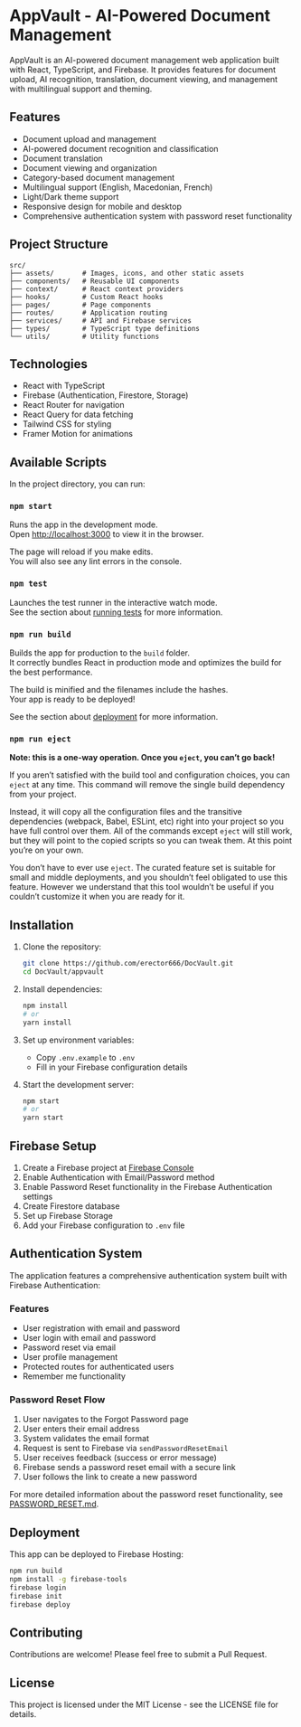 # AppVault - AI-Powered Document Management

AppVault is an AI-powered document management web application built with React, TypeScript, and Firebase. It provides features for document upload, AI recognition, translation, document viewing, and management with multilingual support and theming.

## Features

- Document upload and management
- AI-powered document recognition and classification
- Document translation
- Document viewing and organization
- Category-based document management
- Multilingual support (English, Macedonian, French)
- Light/Dark theme support
- Responsive design for mobile and desktop
- Comprehensive authentication system with password reset functionality

## Project Structure

```
src/
├── assets/       # Images, icons, and other static assets
├── components/   # Reusable UI components
├── context/      # React context providers
├── hooks/        # Custom React hooks
├── pages/        # Page components
├── routes/       # Application routing
├── services/     # API and Firebase services
├── types/        # TypeScript type definitions
└── utils/        # Utility functions
```

## Technologies

- React with TypeScript
- Firebase (Authentication, Firestore, Storage)
- React Router for navigation
- React Query for data fetching
- Tailwind CSS for styling
- Framer Motion for animations

## Available Scripts

In the project directory, you can run:

### `npm start`

Runs the app in the development mode.\
Open [http://localhost:3000](http://localhost:3000) to view it in the browser.

The page will reload if you make edits.\
You will also see any lint errors in the console.

### `npm test`

Launches the test runner in the interactive watch mode.\
See the section about [running tests](https://facebook.github.io/create-react-app/docs/running-tests) for more information.

### `npm run build`

Builds the app for production to the `build` folder.\
It correctly bundles React in production mode and optimizes the build for the best performance.

The build is minified and the filenames include the hashes.\
Your app is ready to be deployed!

See the section about [deployment](https://facebook.github.io/create-react-app/docs/deployment) for more information.

### `npm run eject`

**Note: this is a one-way operation. Once you `eject`, you can’t go back!**

If you aren’t satisfied with the build tool and configuration choices, you can `eject` at any time. This command will remove the single build dependency from your project.

Instead, it will copy all the configuration files and the transitive dependencies (webpack, Babel, ESLint, etc) right into your project so you have full control over them. All of the commands except `eject` will still work, but they will point to the copied scripts so you can tweak them. At this point you’re on your own.

You don’t have to ever use `eject`. The curated feature set is suitable for small and middle deployments, and you shouldn’t feel obligated to use this feature. However we understand that this tool wouldn’t be useful if you couldn’t customize it when you are ready for it.

## Installation

1. Clone the repository:
   ```bash
   git clone https://github.com/erector666/DocVault.git
   cd DocVault/appvault
   ```

2. Install dependencies:
   ```bash
   npm install
   # or
   yarn install
   ```

3. Set up environment variables:
   - Copy `.env.example` to `.env`
   - Fill in your Firebase configuration details

4. Start the development server:
   ```bash
   npm start
   # or
   yarn start
   ```

## Firebase Setup

1. Create a Firebase project at [Firebase Console](https://console.firebase.google.com/)
2. Enable Authentication with Email/Password method
3. Enable Password Reset functionality in the Firebase Authentication settings
4. Create Firestore database
5. Set up Firebase Storage
6. Add your Firebase configuration to `.env` file

## Authentication System

The application features a comprehensive authentication system built with Firebase Authentication:

### Features

- User registration with email and password
- User login with email and password
- Password reset via email
- User profile management
- Protected routes for authenticated users
- Remember me functionality

### Password Reset Flow

1. User navigates to the Forgot Password page
2. User enters their email address
3. System validates the email format
4. Request is sent to Firebase via `sendPasswordResetEmail`
5. User receives feedback (success or error message)
6. Firebase sends a password reset email with a secure link
7. User follows the link to create a new password

For more detailed information about the password reset functionality, see [PASSWORD_RESET.md](./docs/PASSWORD_RESET.md).

## Deployment

This app can be deployed to Firebase Hosting:

```bash
npm run build
npm install -g firebase-tools
firebase login
firebase init
firebase deploy
```

## Contributing

Contributions are welcome! Please feel free to submit a Pull Request.

## License

This project is licensed under the MIT License - see the LICENSE file for details.
